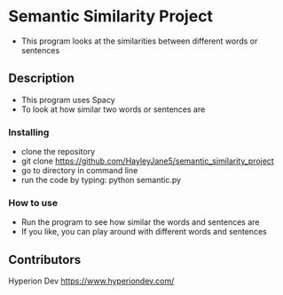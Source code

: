 # Semantic Similarity Project

* This program looks at the similarities between different words or sentences

## Description

* This program uses Spacy
* To look at how similar two words or sentences are

### Installing

* clone the repository
* git clone https://github.com/HayleyJane5/semantic_similarity_project
* go to directory in command line
* run the code by typing: python semantic.py

### How to use

* Run the program to see how similar the words and sentences are
* If you like, you can play around with different words and sentences

## Contributors

Hyperion Dev 
https://www.hyperiondev.com/
